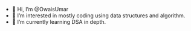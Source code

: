- 👋 Hi, I’m @OwaisUmar
- 👀 I’m interested in mostly coding using data structures and algorithm.
- 🌱 I’m currently learning DSA in depth.


<!---
OwaisUmar/OwaisUmar is a ✨ special ✨ repository because its `README.md` (this file) appears on your GitHub profile.
You can click the Preview link to take a look at your changes.
--->
